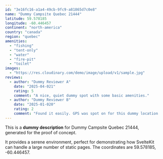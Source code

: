 ```yaml
---
id: "3e16fc16-a1a4-49cb-9fc9-a81865d7c0e8"
name: "Dummy Campsite Quebec 21444"
latitude: 59.578185
longitude: -60.446457
continent: "north-america"
country: "canada"
region: "quebec"
amenities:
  - "fishing"
  - "tent-only"
  - "water"
  - "fire-pit"
  - "toilet"
images:
  - "https://res.cloudinary.com/demo/image/upload/v1/sample.jpg"
reviews:
  - author: "Dummy Reviewer A"
    date: "2025-04-021"
    rating: 5
    comment: "A nice, quiet dummy spot with some basic amenities."
  - author: "Dummy Reviewer B"
    date: "2025-01-020"
    rating: 2
    comment: "Found it easily. GPS was spot on for this dummy location."
---
```


This is a **dummy description** for Dummy Campsite Quebec 21444, generated for the proof of concept.

It provides a serene environment, perfect for demonstrating how SvelteKit can handle a large number of static pages. The coordinates are 59.578185, -60.446457.
